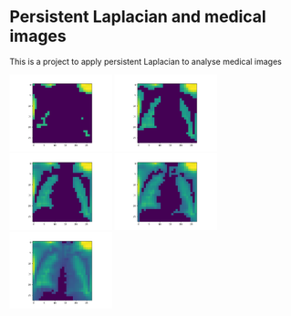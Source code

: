 # Persistent Laplacian and medical images
This is a project to apply persistent Laplacian to analyse medical images

<p float="left">
  <img src="/images/animations_10.png" width="180" />
  <img src="/images/animations_13.png" width="180" />
  <img src="/images/animations_15.png" width="180" />
  <img src="/images/animations_17.png" width="180" />
  <img src="/images/animations_20.png" width="180" />  
</p>
